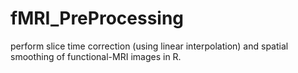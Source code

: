 # fMRI_PreProcessing
perform slice time correction (using linear interpolation) and spatial smoothing of functional-MRI images in R.
